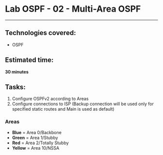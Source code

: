 # Lab OSPF - 02 - Multi-Area OSPF
---

## Technologies covered:
- OSPF

## Estimated time:
**30 minutes**

## Tasks:
1. Configure OSPFv2 according to Areas
2. Configure connections to ISP (Backup connection will be used only for specified static routes and Main is used as default)

### Areas

- **Blue** = Area 0/Backbone
- **Green** = Area 1/Stubby
- **Red** = Area 2/Totally Stubby
- **Yellow** = Area 10/NSSA